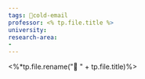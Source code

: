 ```yaml
---
tags: 📧cold-email
professor: <% tp.file.title %>
university: 
research-area:
- 
---
```

<%*tp.file.rename("📧 " + tp.file.title)%>